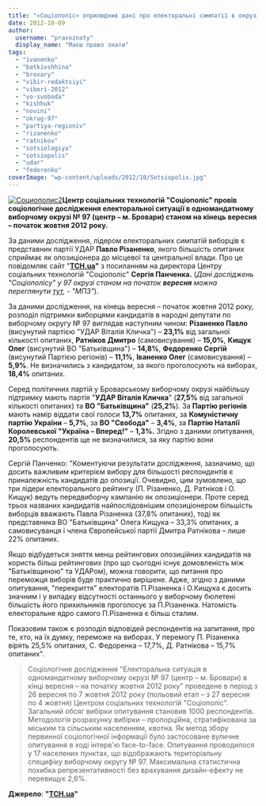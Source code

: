 ```yaml
---
title: "«Соціополіс» оприлюднив дані про електоральні симпатії в окрузі № 97 станом на початок жовтня"
date: 2012-10-09
author: 
  username: "pravoznaty"
  display_name: "Маєш право знати"
tags: 
  - "ivanenko"
  - "batkivshhina"
  - "brovary"
  - "vibir-redaktsiyi"
  - "vibori-2012"
  - "vo-svoboda"
  - "kishhuk"
  - "novini"
  - "okrug-97"
  - "partiya-regioniv"
  - "rizanenko"
  - "ratnikov"
  - "sotsiologiya"
  - "sotsiopolis"
  - "udar"
  - "fedorenko"
coverImage: "wp-content/uploads/2012/10/Sotsiopolis.jpg"
---
```


[![](https://mpz.brovary.org/wp-content/uploads/2012/10/Sotsiopolis2.jpg "Социополис2")](https://mpz.brovary.org/wp-content/uploads/2012/10/Sotsiopolis2.jpg)**Центр соціальних технологій "Соціополіс" провів соціологічне дослідження електоральної ситуації в одномандатному виборчому окрузі № 97 (центр – м. Бровари) станом на кінець вересня – початок жовтня 2012 року.**

За даними дослідження, лідером електоральних симпатій виборців є представник партії УДАР **Павло Різаненко**, якого більшість опитаних сприймає як опозиціонера до місцевої та центральної влади. Про це повідомляє сайт "**[ТСН.ua](https://tsn.ua/vybory_2012/u-brovarskomu-okruzi-z-velikim-vidrivom-lidiruye-opozicioner-vid-partiyi-udar-socopituvannya.html)"** з посиланням на директора Центру соціальних технологій "Соціополіс" **Сергія Панченка.** (_Дані досліджень "Соціополісу" у 97 окрузі станом на початок **вересня** можна переглянути [тут](https://mpz.brovary.org/sotsiopolis-mayzhe-70-brovarchan-gotovi-brati-uchast-u-golosuvanni-na-viborah-2012/), - "МПЗ"_).

За даними дослідження, на кінець вересня – початок жовтня 2012 року, розподіл підтримки виборцями кандидатів в народні депутати по виборчому округу № 97 виглядав наступним чином: **Різаненко Павло** (висунутий партією "УДАР Віталія Кличка") – **23,1%** від загальної кількості опитаних, **Ратніков Дмитро** (самовисування) – **15,0%**, **Кищук Олег** (висунутий ВО "Батьківщина") – **14,8%**, **Федоренко Сергій** (висунутий Партією регіонів) – **11,1%**, **Іваненко Олег** (самовисування) – **5,9%**. Не визначились з кандидатом, за якого проголосують на виборах, **18,4%** опитаних.

Серед політичних партій у Броварському виборчому окрузі найбільшу підтримку мають партія "**УДАР Віталія Кличка**" (**27,5%** від загальної кількості опитаних) та **ВО "Батьківщина"** (**25,2%**). За **Партію регіонів** мають намір віддати свої голоси **13,7%** опитаних, за **Комуністичну партію України** – **5,7%**, за **ВО "Свобода"** – **3,4%**, за **Партію Наталії Королевської "Україна – Вперед!"** – **1,3%.** Згідно з даними опитування, **20,5%** респондентів ще не визначилися, за яку партію вони проголосують.

Сергій Панченко: "Коментуючи результати дослідження, зазначимо, що досить важливим критерієм вибору для більшості респондентів є приналежність кандидатів до опозиції. Очевидно, цим зумовлено, що три лідери електорального рейтингу (П. Різаненко, Д. Ратніков і О. Кищук) ведуть передвиборчу кампанію як опозиціонери. Проте серед трьох названих кандидатів найпослідовнішим опозиціонером більшість виборців вважають Павла Різаненка (37,8% опитаних), тоді як представника ВО "Батьківщина" Олега Кищука – 33,3% опитаних, а самовисуванця і члена Європейської партії Дмитра Ратнікова – лише 22% опитаних.

Якщо відбудеться зняття менш рейтингових опозиційних кандидатів на користь більш рейтингових (про що сьогодні існує домовленість між "Батьківщиною" та УДАРом), можна говорити, що питання про переможця виборів буде практично вирішене. Адже, згідно з даними опитування, "перекриття" електоратів П.Різаненка і О.Кищука є досить значним і у випадку відсутності останнього у виборчому бюлетені більшість його прихильників проголосує за П.Різаненка. Натомість електоральне ядро самого П.Різаненка є більш сталим.

Показовим також є розподіл відповідей респондентів на запитання, про те, хто, на їх думку, переможе на виборах. У перемогу П. Різаненка вірять 25,5% опитаних, С. Федоренка – 17,7%, Д. Ратнікова – 15,7% опитаних".

> Соціологічне дослідження "Електоральна ситуація в одномандатному виборчому окрузі № 97 (центр – м. Бровари) в кінці вересня – на початку жовтня 2012 року" проведене в період з 26 вересня по 7 жовтня 2012 року (польовий етап – з 27 вересня по 4 жовтня) Центром соціальних технологій "Соціополіс". Загальний обсяг вибірки опитування становив 1000 респондентів. Методологія розрахунку вибірки – пропорційна, стратифікована за міським та сільським населенням, квотна. Як метод збору первинної соціологічної інформації було застосоване вуличне опитування в ході інтерв'ю face-to-face. Опитування проводилося у 17 населених пунктах, що відображають територіальну специфіку виборчому округу № 97. Максимальна статистична похибка репрезентативності без врахування дизайн-ефекту не перевищує 2,6%.

**Джерело**: **"[ТСН.ua](https://tsn.ua/vybory_2012/u-brovarskomu-okruzi-z-velikim-vidrivom-lidiruye-opozicioner-vid-partiyi-udar-socopituvannya.html)"**
